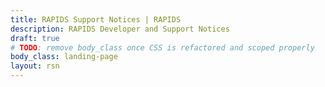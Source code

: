 ```yaml
---
title: RAPIDS Support Notices | RAPIDS
description: RAPIDS Developer and Support Notices
draft: true
# TODO: remove body_class once CSS is refactored and scoped properly
body_class: landing-page
layout: rsn
---
```


